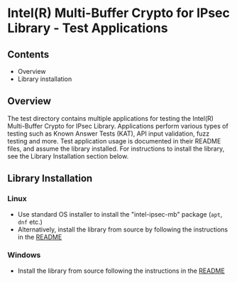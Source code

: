 # Intel(R) Multi-Buffer Crypto for IPsec Library - Test Applications

## Contents

- Overview
- Library installation

## Overview

The test directory contains multiple applications for testing the Intel(R) Multi-Buffer Crypto for IPsec Library.
Applications perform various types of testing such as Known Answer Tests (KAT), API input validation, fuzz testing and more.
Test application usage is documented in their README files, and assume the library installed.
For instructions to install the library, see the Library Installation section below.

## Library Installation

### Linux
- Use standard OS installer to install the "intel-ipsec-mb" package (`apt`, `dnf` etc.)
- Alternatively, install the library from source by following the instructions in the [README](https://github.com/intel/intel-ipsec-mb/#8-installation)


### Windows
- Install the library from source following the instructions in the [README](https://github.com/intel/intel-ipsec-mb\#8-installation)

